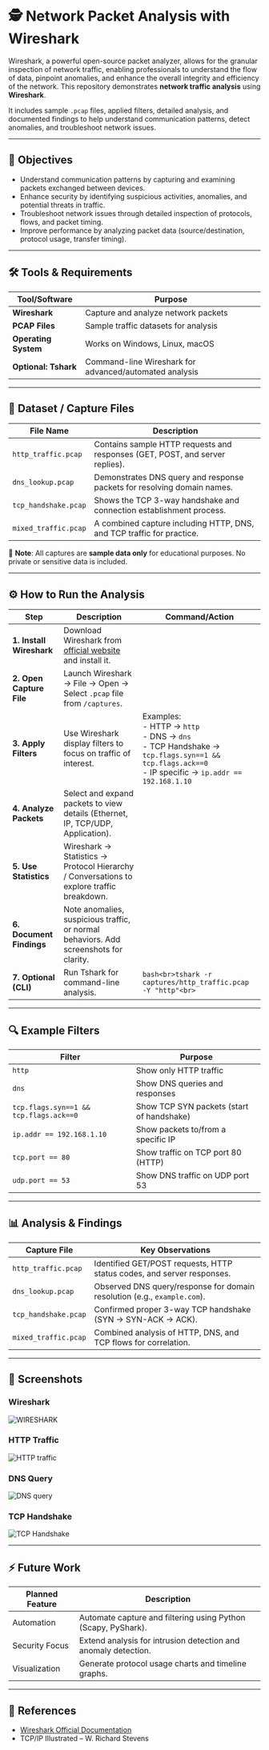 # 🕵️ Network Packet Analysis with Wireshark

 Wireshark, a powerful open-source packet analyzer, allows for the granular inspection of network traffic, enabling 
professionals to understand the flow of data, pinpoint anomalies, and enhance the overall integrity and efficiency of the network. This repository demonstrates **network traffic analysis** using **Wireshark**.  

It includes sample `.pcap` files, applied filters, detailed analysis, and documented findings to help understand communication patterns, detect anomalies, and troubleshoot network issues.

---

## 🎯 Objectives

- Understand communication patterns by capturing and examining packets exchanged between devices. 
- Enhance security by identifying suspicious activities, anomalies, and potential threats in traffic. 
- Troubleshoot network issues through detailed inspection of protocols, flows, and packet timing. 
- Improve performance by analyzing packet data (source/destination, protocol usage, transfer timing). 

---

## 🛠️ Tools & Requirements

| Tool/Software | Purpose |
|---------------|---------|
| **Wireshark** | Capture and analyze network packets |
| **PCAP Files** | Sample traffic datasets for analysis |
| **Operating System** | Works on Windows, Linux, macOS |
| **Optional: Tshark** | Command-line Wireshark for advanced/automated analysis |

---

## 📂 Dataset / Capture Files

| File Name | Description |
|-----------|-------------|
| `http_traffic.pcap` | Contains sample HTTP requests and responses (GET, POST, and server replies). |
| `dns_lookup.pcap` | Demonstrates DNS query and response packets for resolving domain names. |
| `tcp_handshake.pcap` | Shows the TCP 3-way handshake and connection establishment process. |
| `mixed_traffic.pcap` | A combined capture including HTTP, DNS, and TCP traffic for practice. |

🔹 **Note**: All captures are **sample data only** for educational purposes. No private or sensitive data is included.

---

## ⚙️ How to Run the Analysis

| Step | Description | Command/Action |
|------|-------------|----------------|
| **1. Install Wireshark** | Download Wireshark from [official website](https://www.wireshark.org/download.html) and install it. | |
| **2. Open Capture File** | Launch Wireshark → File → Open → Select `.pcap` file from `/captures`. | |
| **3. Apply Filters** | Use Wireshark display filters to focus on traffic of interest. | Examples:<br>- HTTP → `http`<br>- DNS → `dns`<br>- TCP Handshake → `tcp.flags.syn==1 && tcp.flags.ack==0`<br>- IP specific → `ip.addr == 192.168.1.10` |
| **4. Analyze Packets** | Select and expand packets to view details (Ethernet, IP, TCP/UDP, Application). | |
| **5. Use Statistics** | Wireshark → Statistics → Protocol Hierarchy / Conversations to explore traffic breakdown. | |
| **6. Document Findings** | Note anomalies, suspicious traffic, or normal behaviors. Add screenshots for clarity. | |
| **7. Optional (CLI)** | Run Tshark for command-line analysis. | ```bash<br>tshark -r captures/http_traffic.pcap -Y "http"<br>``` |

---

## 🔍 Example Filters

| Filter | Purpose |
|--------|---------|
| `http` | Show only HTTP traffic |
| `dns` | Show DNS queries and responses |
| `tcp.flags.syn==1 && tcp.flags.ack==0` | Show TCP SYN packets (start of handshake) |
| `ip.addr == 192.168.1.10` | Show packets to/from a specific IP |
| `tcp.port == 80` | Show traffic on TCP port 80 (HTTP) |
| `udp.port == 53` | Show DNS traffic on UDP port 53 |

---

## 📊 Analysis & Findings

| Capture File | Key Observations |
|--------------|------------------|
| `http_traffic.pcap` | Identified GET/POST requests, HTTP status codes, and server responses. |
| `dns_lookup.pcap` | Observed DNS query/response for domain resolution (e.g., `example.com`). |
| `tcp_handshake.pcap` | Confirmed proper 3-way TCP handshake (SYN → SYN-ACK → ACK). |
| `mixed_traffic.pcap` | Combined analysis of HTTP, DNS, and TCP flows for correlation. |

---


## 📸 Screenshots

### Wireshark 
![WIRESHARK](images/WIRESHARK.png)

### HTTP Traffic
![HTTP traffic](images/http_filter.png)

### DNS Query
![DNS query](images/dns_query.png)

### TCP Handshake
![TCP Handshake](images/tcp_handshake.png)

---

## ⚡ Future Work

| Planned Feature | Description |
|-----------------|-------------|
| Automation | Automate capture and filtering using Python (Scapy, PyShark). |
| Security Focus | Extend analysis for intrusion detection and anomaly detection. |
| Visualization | Generate protocol usage charts and timeline graphs. |

---


## 📖 References

- [Wireshark Official Documentation](https://www.wireshark.org/docs/)  
- TCP/IP Illustrated – W. Richard Stevens  

